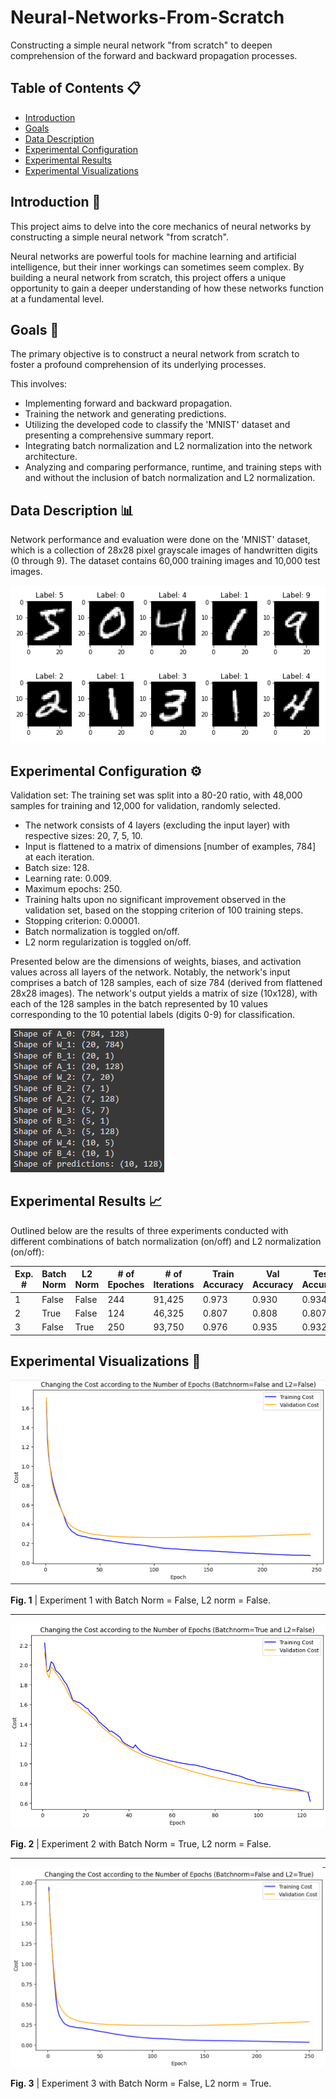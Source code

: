 # Neural-Networks-From-Scratch
Constructing a simple neural network "from scratch" to deepen comprehension of the forward and backward propagation processes.

## Table of Contents :clipboard:
  * [Introduction](#Introduction-bookmark_tabs)
  * [Goals](#goals-dart)
  * [Data Description](#data-description-bar_chart)
  * [Experimental Configuration](#experimental-configuration-gear)
  * [Experimental Results](#experimental-results-chart_with_upwards_trend)
  * [Experimental Visualizations](#experimental-visualizations-art)

## Introduction :bookmark_tabs:
This project aims to delve into the core mechanics of neural networks by constructing a simple neural network "from scratch".

Neural networks are powerful tools for machine learning and artificial intelligence, but their inner workings can sometimes seem complex. By building a neural network from scratch, this project offers a unique opportunity to gain a deeper understanding of how these networks function at a fundamental level.

## Goals :dart:
The primary objective is to construct a neural network from scratch to foster a profound comprehension of its underlying processes.

This involves:

- Implementing forward and backward propagation.
- Training the network and generating predictions.
- Utilizing the developed code to classify the 'MNIST' dataset and presenting a comprehensive summary report.
- Integrating batch normalization and L2 normalization into the network architecture.
- Analyzing and comparing performance, runtime, and training steps with and without the inclusion of batch normalization and L2 normalization.

## Data Description :bar_chart:
Network performance and evaluation were done on the 'MNIST' dataset, which is a collection of 28x28 pixel grayscale images of handwritten digits (0 through 9). The dataset contains 60,000 training images and 10,000 test images.

![](docs/MNIST_example.png)

## Experimental Configuration :gear:
Validation set: The training set was split into a 80-20 ratio, with 48,000 samples for training and 12,000 for validation, randomly selected.

-	The network consists of 4 layers (excluding the input layer) with respective sizes: 20, 7, 5, 10.
- Input is flattened to a matrix of dimensions [number of examples, 784] at each iteration.
- Batch size: 128.
- Learning rate: 0.009.
- Maximum epochs: 250.
- Training halts upon no significant improvement observed in the validation set, based on the stopping criterion of 100 training steps.
- Stopping criterion: 0.00001.
- Batch normalization is toggled on/off.
- L2 norm regularization is toggled on/off.

Presented below are the dimensions of weights, biases, and activation values across all layers of the network. Notably, the network's input comprises a batch of 128 samples, each of size 784 (derived from flattened 28x28 images). The network's output yields a matrix of size (10x128), with each of the 128 samples in the batch represented by 10 values corresponding to the 10 potential labels (digits 0-9) for classification.

![](docs/parameters_shape.png)

## Experimental Results :chart_with_upwards_trend:
Outlined below are the results of three experiments conducted with different combinations of batch normalization (on/off) and L2 normalization (on/off):

| Exp. # | Batch Norm | L2 Norm | # of Epoches | # of Iterations | Train Accuracy | Val Accuracy | Test Accuracy | Train Cost | Val Cost | Time (sec) |
|---|---|---|---|---|---|---|---|---|---|---|
| 1 | False | False | 244 | 91,425 | 0.973 | 0.930 | 0.934 | 0.074 | 0.297 | 235 |
| 2 | True | False | 124 | 46,325 | 0.807 | 0.808 | 0.807 | 0.622 | 0.715 | 158 |
| 3 | False | True | 250 | 93,750 | 0.976 | 0.935 | 0.932 | 0.034 | 0.288 | 257 |

## Experimental Visualizations :art:

![](docs/Exp1_Costs_with_Batchnorm_False_and_L2_False.png)

**Fig. 1** | Experiment 1 with Batch Norm = False, L2 norm = False.

---

![](docs/Exp2_Costs_with_Batchnorm_True_and_L2_False.png)

**Fig. 2** | Experiment 2 with Batch Norm = True, L2 norm = False.

---

![](docs/Exp3_Costs_with_Batchnorm_False_and_L2_True.png)

**Fig. 3** | Experiment 3 with Batch Norm = False, L2 norm = True.
